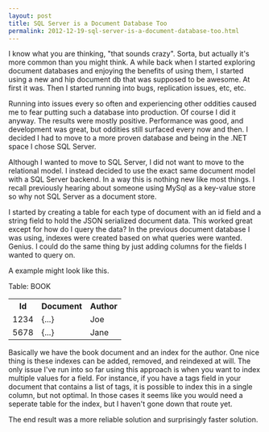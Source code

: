 ```yaml
---
layout: post
title: SQL Server is a Document Database Too
permalink: 2012-12-19-sql-server-is-a-document-database-too.html
---
```


I know what you are thinking, "that sounds crazy". Sorta, but actually it's more common than you might think. A while back when I started exploring document databases and enjoying the benefits of using them, I started using a new and hip document db that was supposed to be awesome. At first it was. Then I started running into bugs, replication issues, etc, etc. 

Running into issues every so often and experiencing other oddities caused me to fear putting such a database into production. Of course I did it anyway. The results were mostly positive. Performance was good, and development was great, but oddities still surfaced every now and then. I decided I had to move to a more proven database and being in the .NET space I chose SQL Server.

Although I wanted to move to SQL Server, I did not want to move to the relational model. I instead decided to use the exact same document model with a SQL Server backend. In a way this is nothing new like most things. I recall previously hearing about someone using MySql as a key-value store so why not SQL Server as a document store.

I started by creating a table for each type of document with an id field and a string field to hold the JSON serialized document data. This worked great except for how do I query the data? In the previous document database I was using, indexes were created based on what queries were wanted. Genius. I could do the same thing by just adding columns for the fields I wanted to query on.

A example might look like this.

Table: BOOK

<table>
	<tr>
		<th>Id</th>
		<th>Document</th>
		<th>Author</th>
	</tr>
	<tr>
		<td>1234</td>
		<td>{...}</td>
		<td>Joe</td>
	</tr>	
	<tr>
		<td>5678</td>
		<td>{...}</td>
		<td>Jane</td>
	</tr>
</table>

Basically we have the book document and an index for the author. One nice thing is these indexes can be added, removed, and reindexed at will. The only issue I've run into so far using this approach is when you want to index multiple values for a field. For instance, if you have a tags field in your document that contains a list of tags, it is possible to index this in a single column, but not optimal. In those cases it seems like you would need a seperate table for the index, but I haven't gone down that route yet.

The end result was a more reliable solution and surprisingly faster solution. 